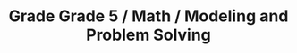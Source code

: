 ---
title: "Grade Grade 5 / Math / Modeling and Problem Solving"
subject: "math"
grade: "5"
area: "mps"
next_steps:
  - instructions: "With your student, compare two different numerical sequences, write the rule used to create each sequence, and explain any apparent relationships between the corresponding terms of sequences. "
  - instructions: "With your student, solve real-world story problems using variables while your student asks questions. Is my strategy working? Is my strategy generalizable? Does my answer make sense? "
  - instructions: "With your student, draw irregular polygons on graph paper. Discuss how to decompose the polygon into triangles to find the area. Create data sets for your student to display using box plots. "
  - instructions: "With your student, solve multi-step problems using different mathematical models and discuss the advantages of each model. ∙With your student, discuss complex problems that were solved incorrectly. Develop explanations for better solution paths."
---